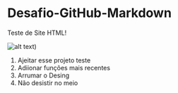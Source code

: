 # Desafio-GitHub-Markdown
Teste de Site HTML!

![alt text](https://i.pinimg.com/564x/47/b9/0c/47b90c611afe30a5f0568c818a6d6b8d.jpg))

 1. Ajeitar esse projeto teste
 2. Adiionar funções mais recentes
 3. Arrumar o Desing
 4. Não desistir no meio 
